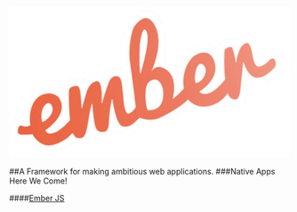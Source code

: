 <img src="images/ember-logo.png" alt="">

##A Framework for making ambitious web applications.
###Native Apps Here We Come!

####[Ember JS](http://emberjs.com)
